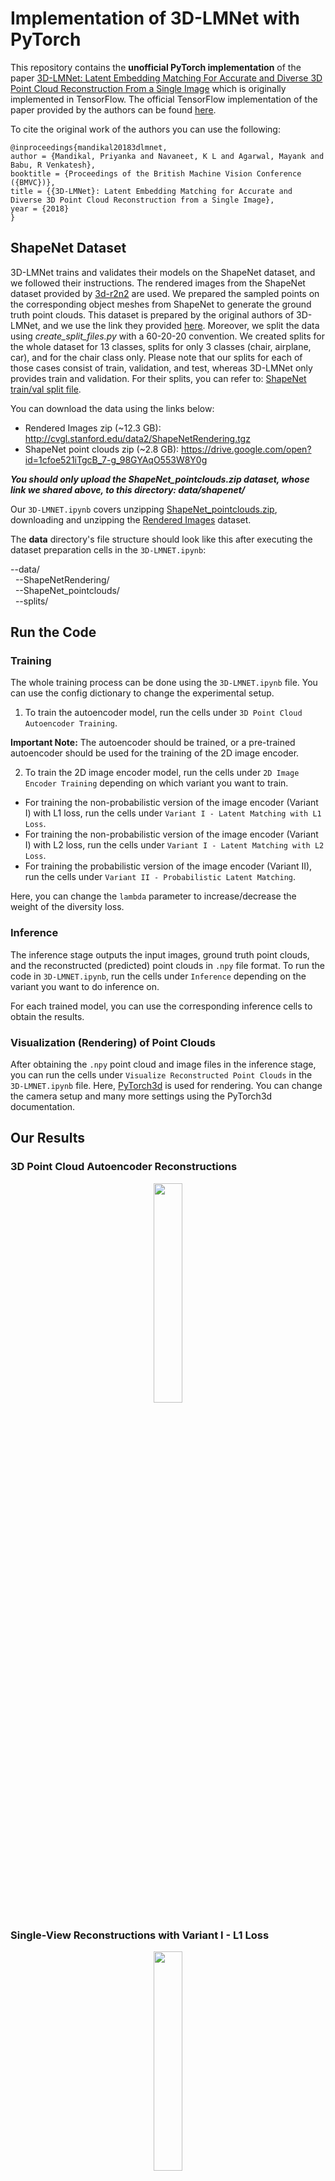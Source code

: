# Implementation of 3D-LMNet with PyTorch

This repository contains the **unofficial PyTorch implementation** of the paper [3D-LMNet: Latent Embedding Matching For Accurate and Diverse 3D Point Cloud Reconstruction From a Single Image](https://arxiv.org/abs/1807.07796) which is originally implemented in TensorFlow. The official TensorFlow implementation of the paper provided by the authors can be found [here](https://github.com/val-iisc/3d-lmnet).

To cite the original work of the authors you can use the following: 

```
@inproceedings{mandikal20183dlmnet,
author = {Mandikal, Priyanka and Navaneet, K L and Agarwal, Mayank and Babu, R Venkatesh},
booktitle = {Proceedings of the British Machine Vision Conference ({BMVC})},
title = {{3D-LMNet}: Latent Embedding Matching for Accurate and Diverse 3D Point Cloud Reconstruction from a Single Image},
year = {2018}
}
```


## ShapeNet Dataset

3D-LMNet trains and validates their models on the ShapeNet dataset, and we followed their instructions. The rendered images from the ShapeNet dataset provided by [3d-r2n2](https://github.com/chrischoy/3D-R2N2) are used. We prepared the sampled points on the corresponding object meshes from ShapeNet to generate the ground truth point clouds. This dataset is prepared by the original authors of 3D-LMNet, and we use the link they provided [here](https://github.com/val-iisc/3d-lmnet/blob/master/README.md). Moreover, we split the data using *create_split_files.py* with a 60-20-20 convention. We created splits for the whole dataset for 13 classes, splits for only 3 classes (chair, airplane, car), and for the chair class only. Please note that our splits for each of those cases consist of train, validation, and test, whereas 3D-LMNet only provides train and validation. For their splits, you can refer to: [ShapeNet train/val split file](https://drive.google.com/open?id=10FR-2Lbn55POB1y47MJ12euvobi6mgtc).

You can download the data using the links below:

* Rendered Images zip (~12.3 GB): http://cvgl.stanford.edu/data2/ShapeNetRendering.tgz
* ShapeNet point clouds zip (~2.8 GB): https://drive.google.com/open?id=1cfoe521iTgcB_7-g_98GYAqO553W8Y0g

**_You should only upload the ShapeNet_pointclouds.zip dataset, whose link we shared above, to this directory: data/shapenet/_**

Our `3D-LMNET.ipynb` covers unzipping [ShapeNet_pointclouds.zip](https://drive.google.com/open?id=1cfoe521iTgcB_7-g_98GYAqO553W8Y0g), downloading and unzipping the [Rendered Images](http://cvgl.stanford.edu/data2/ShapeNetRendering.tgz) dataset. 

The **data** directory's file structure should look like this after executing the dataset preparation cells in the `3D-LMNET.ipynb`:

--data/ <br>
&nbsp;&nbsp;--ShapeNetRendering/<br>
&nbsp;&nbsp;--ShapeNet_pointclouds/<br>
&nbsp;&nbsp;--splits/<br>



## Run the Code

### Training

The whole training process can be done using the `3D-LMNET.ipynb` file. You can use the config dictionary to change the experimental setup.

1. To train the autoencoder model, run the cells under `3D Point Cloud Autoencoder Training`.

**Important Note:** The autoencoder should be trained, or a pre-trained autoencoder should be used for the training of the 2D image encoder.

2. To train the 2D image encoder model, run the cells under `2D Image Encoder Training` depending on which variant you want to train.

* For training the non-probabilistic version of the image encoder (Variant I) with L1 loss, run the cells under `Variant I - Latent Matching with L1 Loss`.
* For training the non-probabilistic version of the image encoder (Variant I) with L2 loss, run the cells under `Variant I - Latent Matching with L2 Loss`.
* For training the probabilistic version of the image encoder (Variant II), run the cells under `Variant II - Probabilistic Latent Matching`.

Here, you can change the `lambda` parameter to increase/decrease the weight of the diversity loss.

### Inference

The inference stage outputs the input images, ground truth point clouds, and the reconstructed (predicted) point clouds in `.npy` file format. To run the code in `3D-LMNET.ipynb`, run the cells under `Inference` depending on the variant you want to do inference on.

For each trained model, you can use the corresponding inference cells to obtain the results.

### Visualization (Rendering) of Point Clouds

After obtaining the `.npy` point cloud and image files in the inference stage, you can run the cells under `Visualize Reconstructed Point Clouds` in the `3D-LMNET.ipynb` file. Here, [PyTorch3d](https://pytorch3d.org/) is used for rendering. You can change the camera setup and many more settings using the PyTorch3d documentation.

## Our Results

### 3D Point Cloud Autoencoder Reconstructions

<p align="center">
<img src="https://user-images.githubusercontent.com/56366573/217518538-593b8e59-34b9-46ca-b894-29a7c038499d.png"  width="30%" height="30%">
</p>

### Single-View Reconstructions with Variant I - L1 Loss

<p align="center">
<img src="https://user-images.githubusercontent.com/56366573/217519250-a96dfc93-a3fa-492b-9eb6-563e2f1dfec2.png" width="30%" height="30%">
</p>

### Single-View Reconstructions with Variant I - L2 Loss

<p align="center">
<img src="https://user-images.githubusercontent.com/56366573/217519400-8756bc4c-5483-4c5f-af11-d1ccf70e965f.png" width="30%" height="30%">
</p>

### Single-View Reconstructions with Variant II - Diversity Loss Weight = 5.5

<p align="center">
<img src="https://user-images.githubusercontent.com/56366573/217519584-c4c69cb6-572d-4208-bb30-a5819b231e9f.png" width="30%" height="30%">
</p>

### Single-View Reconstructions with Variant II - Different Weights for Diversity Loss

<p align="center">
<img src="https://user-images.githubusercontent.com/56366573/217520645-03efb7a2-473e-420c-88a0-40b53ea62991.png" width="50%" height="50%">
</p>

## Acknowledgment

This PyTorch implementation is based on the [original TensorFlow implementation](https://github.com/val-iisc/3d-lmnet) of the paper [3D-LMNet: Latent Embedding Matching For Accurate and Diverse 3D Point Cloud Reconstruction From a Single Image](https://arxiv.org/abs/1807.07796). The original TensorFlow implementation is licensed under the [MIT License](#Original-License-of-the-TensorFlow-Implementation) below, which is also provided in the original TensorFlow repository (see [the original license](https://github.com/val-iisc/3d-lmnet/blob/master/LICENSE) for more details).

## Original License of the TensorFlow Implementation

```
MIT License

Copyright (c) 2018 Video Analytics Lab -- IISc

Permission is hereby granted, free of charge, to any person obtaining a copy
of this software and associated documentation files (the "Software"), to deal
in the Software without restriction, including without limitation the rights
to use, copy, modify, merge, publish, distribute, sublicense, and/or sell
copies of the Software, and to permit persons to whom the Software is
furnished to do so, subject to the following conditions:

The above copyright notice and this permission notice shall be included in all
copies or substantial portions of the Software.

THE SOFTWARE IS PROVIDED "AS IS", WITHOUT WARRANTY OF ANY KIND, EXPRESS OR
IMPLIED, INCLUDING BUT NOT LIMITED TO THE WARRANTIES OF MERCHANTABILITY,
FITNESS FOR A PARTICULAR PURPOSE AND NONINFRINGEMENT. IN NO EVENT SHALL THE
AUTHORS OR COPYRIGHT HOLDERS BE LIABLE FOR ANY CLAIM, DAMAGES OR OTHER
LIABILITY, WHETHER IN AN ACTION OF CONTRACT, TORT OR OTHERWISE, ARISING FROM,
OUT OF OR IN CONNECTION WITH THE SOFTWARE OR THE USE OR OTHER DEALINGS IN THE
SOFTWARE.

```


## License for This Implementation

The MIT license for this repository can be found [here](https://github.com/zcanfes/3d-lmnet-pytorch/blob/main/LICENSE).
